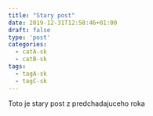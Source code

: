 ```yaml
---
title: "Stary post"
date: 2019-12-31T12:58:46+01:00
draft: false
type: 'post'
categories:
  - catA-sk
  - catB-sk
tags:
  - tagA-sk
  - tagC-sk
---
```


Toto je stary post z predchadajuceho roka